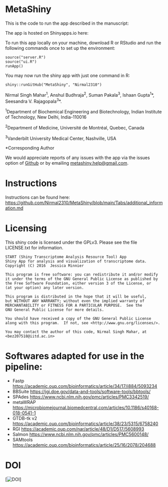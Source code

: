 # MetaShiny

This is the code to run the app described in the manuscript: 

The app is hosted on Shinyapps.io here:

To run this app locally on your machine, download R or RStudio and run the following commands once to set up the environment:
```
source("server.R")
source("ui.R")
runApp()
```
You may now run the shiny app with just one command in R:

```
shiny::runGitHub("MetaShiny", "Nirmal2310")
```

Nirmal Singh Mahar<sup>1</sup>, Anshul Budhraja<sup>2</sup>, Suman Pakala<sup>3</sup>, Ishaan Gupta<sup>1</sup>*, Seesandra V. Rajagopala<sup>3</sup>\*.

<sup>1</sup>Department of Biochemical Engineering and Biotechnology, Indian Institute of Technology, New Delhi, India-110016

<sup>2</sup>Department of Medicine, Université de Montréal, Quebec, Canada

<sup>3</sup>Vanderbilt University Medical Center, Nashville, USA

*Corresponding Author

We would appreciate reports of any issues with the app via the issues option of 
[Github](https://github.com/Nirmal2310/MetaShiny) or by emailing metashiny.help@gmail.com.

# Instructions

Instructions can be found here: <https://github.com/Nirmal2310/MetaShiny/blob/main/Tabs/additional_information.md> 

# Licensing

This shiny code is licensed under the GPLv3. Please see the file LICENSE.txt for
information.

    START (Shiny Transcriptome Analysis Resource Tool) App
    Shiny App for analysis and visualization of transcriptome data.
    Copyright (C) 2016  Jessica Minnier

    This program is free software: you can redistribute it and/or modify
    it under the terms of the GNU General Public License as published by
    the Free Software Foundation, either version 3 of the License, or
    (at your option) any later version.

    This program is distributed in the hope that it will be useful,
    but WITHOUT ANY WARRANTY; without even the implied warranty of
    MERCHANTABILITY or FITNESS FOR A PARTICULAR PURPOSE.  See the
    GNU General Public License for more details.

    You should have received a copy of the GNU General Public License
    along with this program.  If not, see <http://www.gnu.org/licenses/>.

    You may contact the author of this code, Nirmal Singh Mahar, at <bez207518@iitd.ac.in>
    
# Softwares adapted for use in the pipeline:

- Fastp <https://academic.oup.com/bioinformatics/article/34/17/i884/5093234>
- BBSuite <https://jgi.doe.gov/data-and-tools/software-tools/bbtools/>
- SPAdes <https://www.ncbi.nlm.nih.gov/pmc/articles/PMC3342519/>
- metaWRAP <https://microbiomejournal.biomedcentral.com/articles/10.1186/s40168-018-0541-1>
- GTDB-tk v2 <https://academic.oup.com/bioinformatics/article/38/23/5315/6758240>
- RGI <https://academic.oup.com/nar/article/48/D1/D517/5608993>
- Salmon <https://www.ncbi.nlm.nih.gov/pmc/articles/PMC5600148/>
- SAMtools <https://academic.oup.com/bioinformatics/article/25/16/2078/204688>

# DOI

[![DOI]()]
